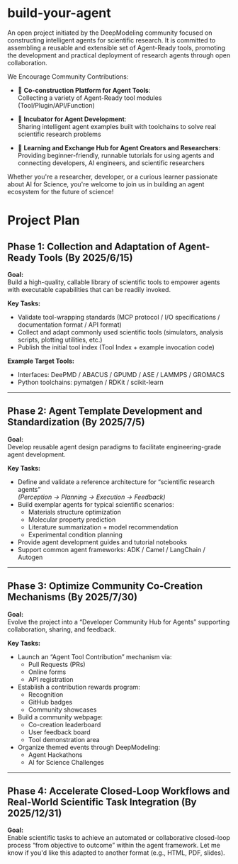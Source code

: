 # **build-your-agent**

An open project initiated by the DeepModeling community focused on constructing intelligent agents for scientific research. It is committed to assembling a reusable and extensible set of Agent-Ready tools, promoting the development and practical deployment of research agents through open collaboration.

We Encourage Community Contributions:

- 🤖 **Co-construction Platform for Agent Tools**:  
  Collecting a variety of Agent-Ready tool modules (Tool/Plugin/API/Function)

- 🧠 **Incubator for Agent Development**:  
  Sharing intelligent agent examples built with toolchains to solve real scientific research problems

- 👥 **Learning and Exchange Hub for Agent Creators and Researchers**:  
  Providing beginner-friendly, runnable tutorials for using agents and connecting developers, AI engineers, and scientific researchers


Whether you're a researcher, developer, or a curious learner passionate about AI for Science, you're welcome to join us in building an agent ecosystem for the future of science!

# Project Plan

## Phase 1: Collection and Adaptation of Agent-Ready Tools (By 2025/6/15)

**Goal:**  
Build a high-quality, callable library of scientific tools to empower agents with executable capabilities that can be readily invoked.

**Key Tasks:**
- Validate tool-wrapping standards (MCP protocol / I/O specifications / documentation format / API format)
- Collect and adapt commonly used scientific tools (simulators, analysis scripts, plotting utilities, etc.)
- Publish the initial tool index (Tool Index + example invocation code)

**Example Target Tools:**
- Interfaces: DeePMD / ABACUS / GPUMD / ASE / LAMMPS / GROMACS
- Python toolchains: pymatgen / RDKit / scikit-learn

---

## Phase 2: Agent Template Development and Standardization (By 2025/7/5)

**Goal:**  
Develop reusable agent design paradigms to facilitate engineering-grade agent development.

**Key Tasks:**
- Define and validate a reference architecture for “scientific research agents”  
  *(Perception → Planning → Execution → Feedback)*
- Build exemplar agents for typical scientific scenarios:  
  - Materials structure optimization  
  - Molecular property prediction  
  - Literature summarization + model recommendation  
  - Experimental condition planning  
- Provide agent development guides and tutorial notebooks
- Support common agent frameworks: ADK / Camel / LangChain / Autogen

---

## Phase 3: Optimize Community Co-Creation Mechanisms (By 2025/7/30)

**Goal:**  
Evolve the project into a “Developer Community Hub for Agents” supporting collaboration, sharing, and feedback.

**Key Tasks:**
- Launch an “Agent Tool Contribution” mechanism via:
  - Pull Requests (PRs)
  - Online forms
  - API registration
- Establish a contribution rewards program:
  - Recognition
  - GitHub badges
  - Community showcases
- Build a community webpage:
  - Co-creation leaderboard
  - User feedback board
  - Tool demonstration area
- Organize themed events through DeepModeling:
  - Agent Hackathons
  - AI for Science Challenges

---

## Phase 4: Accelerate Closed-Loop Workflows and Real-World Scientific Task Integration (By 2025/12/31)

**Goal:**  
Enable scientific tasks to achieve an automated or collaborative closed-loop process “from objective to outcome” within the agent framework.
Let me know if you'd like this adapted to another format (e.g., HTML, PDF, slides).


